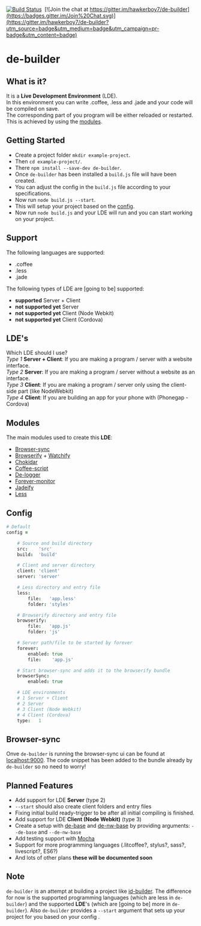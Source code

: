 [![Build Status](https://travis-ci.org/hawkerboy7/de-builder.svg?branch=master)](https://travis-ci.org/hawkerboy7/de-builder)&nbsp;&nbsp;[![Join the chat at https://gitter.im/hawkerboy7/de-builder](https://badges.gitter.im/Join%20Chat.svg)](https://gitter.im/hawkerboy7/de-builder?utm_source=badge&utm_medium=badge&utm_campaign=pr-badge&utm_content=badge)


# de-builder


## What is it?
It is a __Live Development Environment__ (LDE).<br>
In this environment you can write .coffee, .less and .jade and your code will be compiled on save.<br>
The corresponding part of you program will be either reloaded or restarted.<br>
This is achieved by using the [modules](https://github.com/hawkerboy7/de-builder#modules).


## Getting Started
- Create a project folder `mkdir example-project`.
- Then `cd example-project/`.
- There `npm install --save-dev de-builder`.
- Once `de-builder` has been installed a `build.js` file will have been created.
- You can adjust the config in the `build.js` file according to your specifications.
- Now run `node build.js --start`.
- This will setup your project based on the [config](https://github.com/hawkerboy7/de-builder#config).
- Now run `node build.js` and your LDE will run and you can start working on your project.


## Support
The following languages are supported:
- .coffee
- .less
- .jade

The following types of LDE are [going to be] supported:
- __supported__ Server + Client
- __not supported yet__ Server
- __not supported yet__ Client (Node Webkit)
- __not supported yet__ Client (Cordova)


## LDE's
Which LDE should I use?<br>
_Type 1_ __Server + Client__: If you are making a program / server with a website interface.<br>
_Type 2_ __Server__: If you are making a program / server without a website as an interface.<br>
_Type 3_ __Client__: If you are making a program / server only using the client-side part (like NodeWebkit)<br>
_Type 4_ __Client__: If you are building an app for your phone with (Phonegap - Cordova)


## Modules
The main modules used to create this __LDE__:
- [Browser-sync](https://github.com/BrowserSync/browser-sync)
- [Browserify](https://github.com/substack/node-browserify) + [Watchify](https://github.com/substack/watchify)
- [Chokidar](https://github.com/paulmillr/chokidar)
- [Coffee-script](https://github.com/jashkenas/coffeescript)
- [De-logger](https://github.com/hawkerboy7/de-logger)
- [Forever-monitor](https://github.com/foreverjs/forever-monitor)
- [Jadeify](https://github.com/domenic/jadeify)
- [Less](https://github.com/less/less.js)


## Config
```coffeescript
# Default
config =

	# Source and build directory
	src:	'src'
	build:	'build'

	# Client and server directory
	client:	'client'
	server:	'server'

	# Less directory and entry file
	less:
		file:	'app.less'
		folder:	'styles'

	# Browserify directory and entry file
	browserify:
		file:	'app.js'
		folder:	'js'

	# Server path/file to be started by forever
	forever:
		enabled: true
		file:	 'app.js'

	# Start browser-sync and adds it to the browserify bundle
	browserSync:
		enabled: true

	# LDE environments
	# 1 Server + Client
	# 2 Server
	# 3 Client (Node Webkit)
	# 4 Client (Cordova)
	type:	1
```


## Browser-sync
Onve `de-builder` is running the browser-sync ui can be found at [localhost:9000](http://localhost:9000).
The code snippet has been added to the bundle already by `de-builder` so no need to worry!


## Planned Features
- Add support for LDE __Server__ (type 2)
- `--start` should also create client folders and entry files
- Fixing initial build ready-trigger to be after all initial compiling is finished.
- Add support for LDE __Client (Node Webkit)__ (type 3)
- Create a setup with
	[de-base](https://github.com/hawkerboy7/de-base)
	and
	[de-nw-base](https://github.com/hawkerboy7/de-nw-base)
	by providing arguments: `--de-base` and `--de-nw-base`
- Add testing support with [Mocha](https://github.com/mochajs/mocha)
- Support for more programming languages (.litcoffee?, stylus?, sass?, livescript?, ES6?)
- And lots of other plans __these will be documented soon__


## Note
`de-builder` is an attempt at building a project like [id-builder](https://github.com/Industrial/id-builder).
The difference for now is the supported programming languages (which are less in `de-builder`) and the supported __LDE__'s (which are [going to be] more in `de-builder`).
Also `de-builder` provides a `--start` argument that sets up your project for you based on your config .